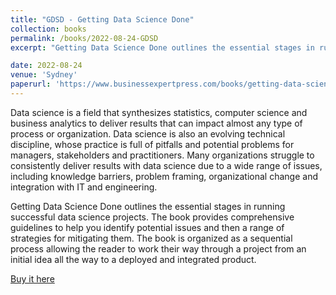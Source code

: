 ```yaml
---
title: "GDSD - Getting Data Science Done"
collection: books
permalink: /books/2022-08-24-GDSD
excerpt: "Getting Data Science Done outlines the essential stages in running successful data science projects. The book provides comprehensive guidelines to help you plan and manage data science projects, communicate with clients, identify and mitigate issues, and finally deploy your solutions into production systems."

date: 2022-08-24
venue: 'Sydney'
paperurl: 'https://www.businessexpertpress.com/books/getting-data-science-done-managing-projects-from-ideas-to-products/'
---
```


Data science is a field that synthesizes statistics, computer science and business analytics to deliver results that can impact almost any type of process or organization. Data science is also an evolving technical discipline, whose practice is full of pitfalls and potential problems for managers, stakeholders and practitioners. Many organizations struggle to consistently deliver results with data science due to a wide range of issues, including knowledge barriers, problem framing, organizational change and integration with IT and engineering.

Getting Data Science Done outlines the essential stages in running successful data science projects. The book provides comprehensive guidelines to help you identify potential issues and then a range of strategies for mitigating them. The book is organized as a sequential process allowing the reader to work their way through a project from an initial idea all the way to a deployed and integrated product.

[Buy it here](https://www.amazon.com/Getting-Data-Science-Done-Managing-ebook/dp/B09ZWTCGTX)


